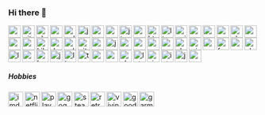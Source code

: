 ### Hi there 👋

<img align="left" alt="npm" title="npm" width="25px" src="https://cdn.jsdelivr.net/npm/simple-icons@v3/icons/npm.svg" />
<img align="left" alt="git" title="git" width="25px" src="https://cdn.jsdelivr.net/npm/simple-icons@v3/icons/git.svg" />
<img align="left" alt="php" title="php" width="25px" src="https://cdn.jsdelivr.net/npm/simple-icons@v3/icons/php.svg" />
<img align="left" alt="sass" title="sass" width="25px" src="https://cdn.jsdelivr.net/npm/simple-icons@v3/icons/sass.svg" />
<img align="left" alt="gulp" title="gulp" width="25px" src="https://cdn.jsdelivr.net/npm/simple-icons@v3/icons/gulp.svg" />
<img align="left" alt="java" title="java" width="25px" src="https://cdn.jsdelivr.net/npm/simple-icons@v3/icons/java.svg" />

<img align="left" alt="yarn" title="yarn" width="25px" src="https://cdn.jsdelivr.net/npm/simple-icons@v3/icons/yarn.svg" />
<img align="left" alt="css3" title="css3" width="25px" src="https://cdn.jsdelivr.net/npm/simple-icons@v3/icons/css3.svg" />
<img align="left" alt="jira" title="jira" width="25px" src="https://cdn.jsdelivr.net/npm/simple-icons@v3/icons/jira.svg" />
<img align="left" alt="scala" title="scala" width="25px" src="https://cdn.jsdelivr.net/npm/simple-icons@v3/icons/scala.svg" />
<img align="left" alt="html5" title="html5" width="25px" src="https://cdn.jsdelivr.net/npm/simple-icons@v3/icons/html5.svg" />
<img align="left" alt="linux" title="linux" width="25px" src="https://cdn.jsdelivr.net/npm/simple-icons@v3/icons/linux.svg" />

<img align="left" alt="nginx" title="nginx" width="25px" src="https://cdn.jsdelivr.net/npm/simple-icons@v3/icons/nginx.svg" />
<img align="left" alt="mysql" title="mysql" width="25px" src="https://cdn.jsdelivr.net/npm/simple-icons@v3/icons/mysql.svg" />
<img align="left" alt="consul" title="consul" width="25px" src="https://cdn.jsdelivr.net/npm/simple-icons@v3/icons/consul.svg" />
<img align="left" alt="meteor" title="meteor" width="25px" src="https://cdn.jsdelivr.net/npm/simple-icons@v3/icons/meteor.svg" />
<img align="left" alt="ubuntu" title="ubuntu" width="25px" src="https://cdn.jsdelivr.net/npm/simple-icons@v3/icons/ubuntu.svg" />

<img align="left" alt="openid" title="openid" width="25px" src="https://cdn.jsdelivr.net/npm/simple-icons@v3/icons/openid.svg" />
<img align="left" alt="spring" title="spring" width="25px" src="https://cdn.jsdelivr.net/npm/simple-icons@v3/icons/spring.svg" />
<img align="left" alt="vuejs" title="vuejs" width="25px" src="https://cdn.jsdelivr.net/npm/simple-icons@v3/icons/vue-dot-js.svg" />
<img align="left" alt="kibana" title="kibana" width="25px" src="https://cdn.jsdelivr.net/npm/simple-icons@v3/icons/kibana.svg" />
<img align="left" alt="docker" title="docker" width="25px" src="https://cdn.jsdelivr.net/npm/simple-icons@v3/icons/docker.svg" />
<img align="left" alt="eslint" title="eslint" width="25px" src="https://cdn.jsdelivr.net/npm/simple-icons@v3/icons/eslint.svg" />

<img align="left" alt="github" title="github" width="25px" src="https://cdn.jsdelivr.net/npm/simple-icons@v3/icons/github.svg" />
<img align="left" alt="angular" title="angular" width="25px" src="https://cdn.jsdelivr.net/npm/simple-icons@v3/icons/angular.svg" />
<img align="left" alt="jenkins" title="jenkins" width="25px" src="https://cdn.jsdelivr.net/npm/simple-icons@v3/icons/jenkins.svg" />
<img align="left" alt="postman" title="postman" width="25px" src="https://cdn.jsdelivr.net/npm/simple-icons@v3/icons/postman.svg" />
<img align="left" alt="swagger" title="swagger" width="25px" src="https://cdn.jsdelivr.net/npm/simple-icons@v3/icons/swagger.svg" />
<img align="left" alt="nodejs" title="nodejs" width="25px" src="https://cdn.jsdelivr.net/npm/simple-icons@v3/icons/node-dot-js.svg" />
<img align="left" alt="mongodb" title="mongodb" width="25px" src="https://cdn.jsdelivr.net/npm/simple-icons@v3/icons/mongodb.svg" />

<img align="left" alt="elasticsearch" title="elastic" width="25px" src="https://cdn.jsdelivr.net/npm/simple-icons@v3/icons/elasticsearch.svg" />
<img align="left" alt="windows" title="windows" width="25px" src="https://cdn.jsdelivr.net/npm/simple-icons@v3/icons/windows.svg" />
<img align="left" alt="quarkus" title="quarkus" width="25px" src="https://cdn.jsdelivr.net/npm/simple-icons@v3/icons/quarkus.svg" />
<img align="left" alt="fastify" title="fastify" width="25px" src="https://cdn.jsdelivr.net/npm/simple-icons@v3/icons/fastify.svg" />


<img align="left" alt="rabbitmq" title="rabbitmq" width="25px" src="https://cdn.jsdelivr.net/npm/simple-icons@v3/icons/rabbitmq.svg" />
<img align="left" alt="electron" title="electron" width="25px" src="https://cdn.jsdelivr.net/npm/simple-icons@v3/icons/electron.svg" />
<img align="left" alt="logstash" title="logstash" width="25px" src="https://cdn.jsdelivr.net/npm/simple-icons@v3/icons/logstash.svg" />
<img align="left" alt="reactivex" title="reactivex" width="25px" src="https://cdn.jsdelivr.net/npm/simple-icons@v3/icons/reactivex.svg" />
<img align="left" alt="bootstrap" title="bootstrap" width="25px" src="https://cdn.jsdelivr.net/npm/simple-icons@v3/icons/bootstrap.svg" />
<img align="left" alt="javascript" title="javascript" width="25px" src="https://cdn.jsdelivr.net/npm/simple-icons@v3/icons/javascript.svg" />
<img align="left" alt="linuxmint" title="linuxmint" width="25px" src="https://cdn.jsdelivr.net/npm/simple-icons@v3/icons/linuxmint.svg" />

<img align="left" alt="typescript" title="typescript" width="25px" src="https://cdn.jsdelivr.net/npm/simple-icons@v3/icons/typescript.svg" />
<img align="left" alt="postgresql" title="postgresql" width="25px" src="https://cdn.jsdelivr.net/npm/simple-icons@v3/icons/postgresql.svg" />
<img align="left" alt="amazonaws" title="amazonaws" width="25px" src="https://cdn.jsdelivr.net/npm/simple-icons@v3/icons/amazonaws.svg" />
<img align="left" alt="phabricator" title="phabricator" width="25px" src="https://cdn.jsdelivr.net/npm/simple-icons@v3/icons/phabricator.svg" />
<img align="left" alt="letsencrypt" title="letsencrypt" width="25px" src="https://cdn.jsdelivr.net/npm/simple-icons@v3/icons/letsencrypt.svg" />
<img align="left" alt="visualstudiocode" title="visualstudiocode" width="25px" src="https://cdn.jsdelivr.net/npm/simple-icons@v3/icons/visualstudiocode.svg" />
<img align="left" alt="intellijidea" title="intellijidea" width="25px" src="https://cdn.jsdelivr.net/npm/simple-icons@v3/icons/intellijidea.svg" />
<img align="left" alt="jsonwebtokens" title="jsonwebtokens" width="25px" src="https://cdn.jsdelivr.net/npm/simple-icons@v3/icons/jsonwebtokens.svg" />
<img alt="gnubash" title="gnubash" width="25px" src="https://cdn.jsdelivr.net/npm/simple-icons@v3/icons/gnubash.svg" />

##### Hobbies
<img align="left" alt="imdb" title="imdb" width="30px" height="auto" src="https://cdn.jsdelivr.net/npm/simple-icons@v3/icons/imdb.svg" />
<img align="left" alt="netflix" title="netflix" width="30px" height="auto" src="https://cdn.jsdelivr.net/npm/simple-icons@v3/icons/netflix.svg" />

<img align="left" alt="playstation" title="playstation" width="30px" height="auto" src="https://cdn.jsdelivr.net/npm/simple-icons@v3/icons/playstation.svg" />
<img align="left" alt="gog" title="gog" width="30px" height="auto" src="https://cdn.jsdelivr.net/npm/simple-icons@v3/icons/gog-dot-com.svg" />
<img align="left" alt="steam" title="steam" width="30px" height="auto" src="https://cdn.jsdelivr.net/npm/simple-icons@v3/icons/steam.svg" />
<img align="left" alt="retropie" title="retropie" width="30px" height="auto" src="https://cdn.jsdelivr.net/npm/simple-icons@v3/icons/retropie.svg" />

<img align="left" alt="vivino" title="vivino" width="30px" height="auto" src="https://cdn.jsdelivr.net/npm/simple-icons@v3/icons/vivino.svg" />
<img align="left" alt="goodreads" title="goodreads" width="30px" height="auto" src="https://cdn.jsdelivr.net/npm/simple-icons@v3/icons/goodreads.svg" />

<img align="left" alt="garmin" title="garmin" width="30px" height="auto" src="https://cdn.jsdelivr.net/npm/simple-icons@v3/icons/garmin.svg" />

<!--
**bogdanmic/bogdanmic** is a ✨ _special_ ✨ repository because its `README.md` (this file) appears on your GitHub profile.

Here are some ideas to get you started:

- 🔭 I’m currently working on ...
- 🌱 I’m currently learning ...
- 👯 I’m looking to collaborate on ...
- 🤔 I’m looking for help with ...
- 💬 Ask me about ...
- 📫 How to reach me: ...
- 😄 Pronouns: ...
- ⚡ Fun fact: ...
-->

